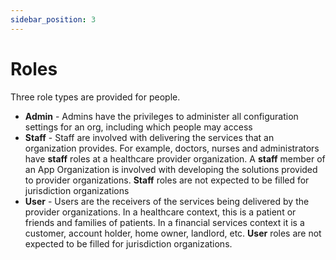 ```yaml
---
sidebar_position: 3
---
```


# Roles

Three role types are provided for people.

* **Admin** - Admins have the privileges to administer all configuration settings for an org, including which people may access
* **Staff** - Staff are involved with delivering the services that an organization provides. For example, doctors, nurses and administrators have **staff** roles at a healthcare provider organization.  A **staff** member of an App Organization is involved with developing the solutions provided to provider organizations.  **Staff** roles are not expected to be filled for jurisdiction organizations
* **User** - Users are the receivers of the services being delivered by the provider organizations.  In a healthcare context, this is a patient or friends and families of patients.  In a financial services context it is a customer, account holder, home owner, landlord, etc.  **User** roles are not expected to be filled for jurisdiction organizations.

 